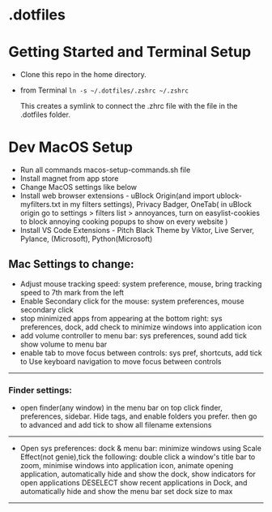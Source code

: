 # .dotfiles

# Getting Started and Terminal Setup

- Clone this repo in the home directory.

- from Terminal `ln -s ~/.dotfiles/.zshrc ~/.zshrc` 
    
    This creates a symlink to connect the .zhrc file with the file in the .dotfiles folder.


# Dev MacOS Setup

- Run all commands macos-setup-commands.sh file
- Install magnet from app store
- Change MacOS settings like below
- Install web browser extensions - uBlock Origin(and import ublock-myfilters.txt in my filters settings), Privacy Badger, OneTab( in uBlock origin go to settings > filters list > annoyances, turn on easylist-cookies to block annoying cooking popups to show on every website )
- Install VS Code Extensions - Pitch Black Theme by Viktor, Live Server, Pylance, (Microsoft), Python(Microsoft)

## Mac Settings to change:
- Adjust mouse tracking speed: system preference, mouse, bring tracking speed to 7th   mark from the left
- Enable Secondary click for the mouse: system preferences, mouse secondary click
- stop minimized apps from appearing at the bottom right: sys preferences, dock, add check to minimize windows into application icon
- add volume controller to menu bar: sys preferences, sound add tick show volume to menu bar
- enable tab to move focus between controls: sys pref, shortcuts, add tick to Use keyboard navigation to move focus between controls
----------------
### Finder settings:
- open finder(any window)
in the menu bar on top click finder, preferences, sidebar. Hide tags, and enable folders you prefer.
then go to advanced and add tick to show all filename extensions
-----------------
- Open sys preferences: dock & menu bar: minimize windows using Scale Effect(not genie),tick the following:
double click a window's title bar to zoom, minimise windows into application icon, animate opening application, automatically hide and show the dock, show indicators for open applications
DESELECT show recent applications in Dock, and automatically hide and show the menu bar
set dock size to max
-----------------